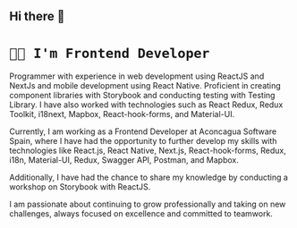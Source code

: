 ## Hi there 👋

# `👩‍💻 I'm Frontend Developer`

Programmer with experience in web development using ReactJS and NextJs and mobile development using React Native. Proficient in creating component libraries with Storybook and conducting testing with Testing Library. I have also worked with technologies such as React Redux, Redux Toolkit, i18next, Mapbox, React-hook-forms, and Material-UI.

Currently, I am working as a Frontend Developer at Aconcagua Software Spain, where I have had the opportunity to further develop my skills with technologies like React.js, React Native, Next.js, React-hook-forms, Redux, i18n, Material-UI, Redux, Swagger API, Postman, and Mapbox.

Additionally, I have had the chance to share my knowledge by conducting a workshop on Storybook with ReactJS.

I am passionate about continuing to grow professionally and taking on new challenges, always focused on excellence and committed to teamwork.
